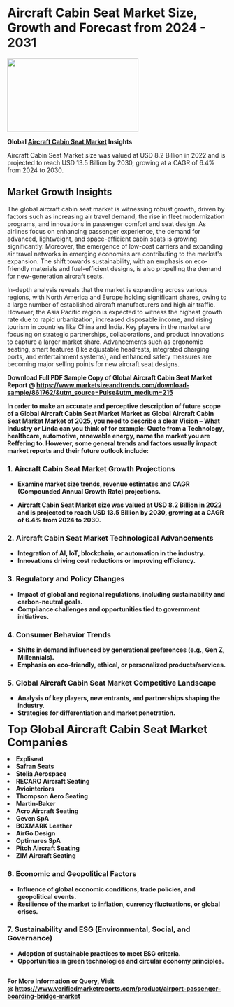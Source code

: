 <H1>Aircraft Cabin Seat Market Size, Growth and Forecast from 2024 - 2031</H1><img class="aligncenter size-medium wp-image-584254" src="https://thirdeyenews.in/wp-content/uploads/2024/09/Global-Market-Research-300x168.jpeg" alt="" width="300" height="168" /><p><strong>Global&nbsp;<a href="https://www.marketsizeandtrends.com/download-sample/861762/&amp;utm_source=Pulse&amp;utm_medium=215">Aircraft Cabin Seat Market</a> Insights</strong></p><p>Aircraft Cabin Seat Market size was valued at USD 8.2 Billion in 2022 and is projected to reach USD 13.5 Billion by 2030, growing at a CAGR of 6.4% from 2024 to 2030.</p><p><h2>Market Growth Insights</h2> <p>The global aircraft cabin seat market is witnessing robust growth, driven by factors such as increasing air travel demand, the rise in fleet modernization programs, and innovations in passenger comfort and seat design. As airlines focus on enhancing passenger experience, the demand for advanced, lightweight, and space-efficient cabin seats is growing significantly. Moreover, the emergence of low-cost carriers and expanding air travel networks in emerging economies are contributing to the market's expansion. The shift towards sustainability, with an emphasis on eco-friendly materials and fuel-efficient designs, is also propelling the demand for new-generation aircraft seats.</p> <p><strong></strong></p> <p>In-depth analysis reveals that the market is expanding across various regions, with North America and Europe holding significant shares, owing to a large number of established aircraft manufacturers and high air traffic. However, the Asia Pacific region is expected to witness the highest growth rate due to rapid urbanization, increased disposable income, and rising tourism in countries like China and India. Key players in the market are focusing on strategic partnerships, collaborations, and product innovations to capture a larger market share. Advancements such as ergonomic seating, smart features (like adjustable headrests, integrated charging ports, and entertainment systems), and enhanced safety measures are becoming major selling points for new aircraft seat designs. <p><strong></p><p><span class=""><strong>Download Full PDF Sample Copy of Global Aircraft Cabin Seat Market Report</strong> @ <a href="https://www.marketsizeandtrends.com/download-sample/861762/&amp;utm_source=Pulse&amp;utm_medium=215" target="_blank">https://www.marketsizeandtrends.com/download-sample/861762/&amp;utm_source=Pulse&amp;utm_medium=215</a></span></p><p>In order to make an accurate and perceptive description of future scope of a Global&nbsp;Aircraft Cabin Seat Market Market as Global&nbsp;Aircraft Cabin Seat Market Market of 2025, you need to describe a clear Vision &ndash; What Industry or Linda can you think of for example: Quote from a Technology, healthcare, automotive, renewable energy, name the market you are Reffering to. However, some general trends and factors usually impact market reports and their future outlook include:</p><h3>1.&nbsp;<strong>Aircraft Cabin Seat Market Growth Projections</strong></h3><ul><li>Examine market size trends, revenue estimates and CAGR (Compounded Annual Growth Rate) projections.</li><li><p>Aircraft Cabin Seat Market size was valued at USD 8.2 Billion in 2022 and is projected to reach USD 13.5 Billion by 2030, growing at a CAGR of 6.4% from 2024 to 2030.</p></li></ul><h3>2.&nbsp;<strong>Aircraft Cabin Seat Market Technological Advancements</strong></h3><ul><li>Integration of AI, IoT, blockchain, or automation in the industry.</li><li>Innovations driving cost reductions or improving efficiency.</li></ul><h3>3.&nbsp;<strong>Regulatory and Policy Changes</strong></h3><ul><li>Impact of global and regional regulations, including sustainability and carbon-neutral goals.</li><li>Compliance challenges and opportunities tied to government initiatives.</li></ul><h3>4.&nbsp;<strong>Consumer Behavior Trends</strong></h3><ul><li>Shifts in demand influenced by generational preferences (e.g., Gen Z, Millennials).</li><li>Emphasis on eco-friendly, ethical, or personalized products/services.</li></ul><h3>5.&nbsp;<strong>Global Aircraft Cabin Seat Market Competitive Landscape</strong></h3><ul><li>Analysis of key players, new entrants, and partnerships shaping the industry.</li><li>Strategies for differentiation and market penetration.</li></ul><p data-pm-slice="1 1 []"><span style="color: inherit; font-family: inherit; font-size: 25px;">Top Global Aircraft Cabin Seat Market Companies</span></p><div class="" data-test-id=""><p><li>Expliseat</li><li> Safran Seats</li><li> Stelia Aerospace</li><li> RECARO Aircraft Seating</li><li> Aviointeriors</li><li> Thompson Aero Seating</li><li> Martin-Baker</li><li> Acro Aircraft Seating</li><li> Geven SpA</li><li> BOXMARK Leather</li><li> AirGo Design</li><li> Optimares SpA</li><li> Pitch Aircraft Seating</li><li> ZIM Aircraft Seating</li></p></div><h3>6.&nbsp;<strong>Economic and Geopolitical Factors</strong></h3><ul><li>Influence of global economic conditions, trade policies, and geopolitical events.</li><li>Resilience of the market to inflation, currency fluctuations, or global crises.</li></ul><h3>7.&nbsp;<strong>Sustainability and ESG (Environmental, Social, and Governance)</strong></h3><ul><li>Adoption of sustainable practices to meet ESG criteria.</li><li>Opportunities in green technologies and circular economy principles.</li></ul><h2><strong style="font-size: 14px;">For More Information or Query, Visit @&nbsp;</strong><a style="background-color: #ffffff; font-size: 14px;" href="https://www.marketsizeandtrends.com/report/aircraft-cabin-seat-market/" target="_blank">https://www.verifiedmarketreports.com/product/airport-passenger-boarding-bridge-market</a></h2>
